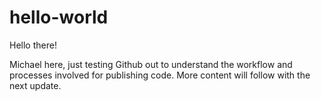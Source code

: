 # hello-world

Hello there!

Michael here, just testing Github out to understand the workflow and processes involved for publishing code.
More content will follow with the next update.
